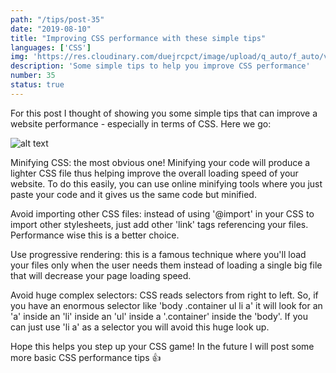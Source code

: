 ```yaml
---
path: "/tips/post-35"
date: "2019-08-10"
title: "Improving CSS performance with these simple tips"
languages: ['CSS']
img: 'https://res.cloudinary.com/duejrcpct/image/upload/q_auto/f_auto/v1586810212/tips/35-1_tx2lqh.png'
description: 'Some simple tips to help you improve CSS performance'
number: 35
status: true
---
```


For this post I thought of showing you some simple tips that can improve a website performance - especially in terms of CSS. Here we go:


![alt text](https://res.cloudinary.com/duejrcpct/image/upload/q_auto/f_auto/v1586810289/tips/35CSS_puz1db.png "CSS tips")


Minifying CSS: the most obvious one! Minifying your code will produce a lighter CSS file thus helping improve the overall loading speed of your website. To do this easily, you can use online minifying tools where you just paste your code and it gives us the same code but minified.

Avoid importing other CSS files: instead of using '@import' in your CSS to import other stylesheets, just add other 'link' tags referencing your files. Performance wise this is a better choice.

Use progressive rendering: this is a famous technique where you'll load your files only when the user needs them instead of loading a single big file that will decrease your page loading speed.

Avoid huge complex selectors: CSS reads selectors from right to left. So, if you have an enormous selector like 'body .container ul li a' it will look for an 'a' inside an 'li' inside an 'ul' inside a '.container' inside the 'body'. If you can just use 'li a' as a selector you will avoid this huge look up.

Hope this helps you step up your CSS game! In the future I will post some more basic CSS performance tips 👍